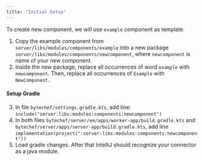 ```yaml
---
title: "Initial Setup"
---
```


To create new component, we will use `example` component as template.

1. Copy the example component from `server/libs/modules/components/example` into a new package `server/libs/modules/components/newcomponent`, where `newcomponent` is name of your new component.
2. Inside the new package, replace all occurrences of word `example` with `newcomponent`. Then, replace all occurrences of `Example` with `NewComponent`.

#### Setup Gradle

3. In file `bytechef/settings.gradle.kts`, add line: `include("server:libs:modules:components:newcomponent")`
4. In both files `bytechef/server/ee/apps/worker-app/build.gradle.kts` and `bytechef/server/apps/server-app/build.gradle.kts`, add line `implementation(project(":server:libs:modules:components:newcomponent"))`
5. Load gradle changes. After that IntelliJ should recognize your connector as a java module.
